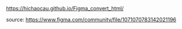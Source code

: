 https://hichaocau.github.io/Figma_convert_html/ 

source: https://www.figma.com/community/file/1071070783142021196
